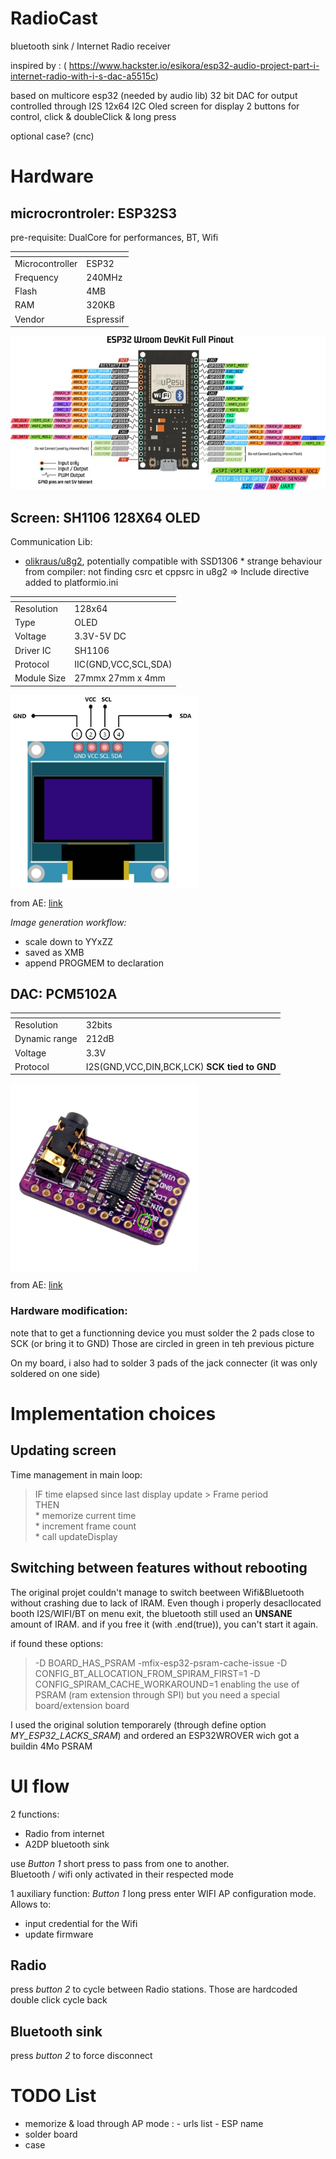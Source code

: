 # RadioCast
bluetooth sink / Internet Radio receiver

inspired by : ( https://www.hackster.io/esikora/esp32-audio-project-part-i-internet-radio-with-i-s-dac-a5515c)

based on multicore esp32 (needed by audio lib)
32 bit DAC for output controlled through I2S
12x64 I2C Oled screen for display
2 buttons for control, click & doubleClick & long press

optional case? (cnc)

# Hardware

## microcrontroler: ESP32S3
pre-requisite: DualCore for performances, BT, Wifi

| <!-- -->              | <!-- -->      |
| -----------           | -----------   |
| Microcontroller       | ESP32         |
| Frequency             | 240MHz        |
| Flash                 | 4MB           |
| RAM                   | 320KB         |
| Vendor                | Espressif     |

![pinout](./ressources/ESP-WROOM-32-Dev-Module-pinout-2117679404.jpg)

## Screen: SH1106 128X64 OLED
Communication Lib:
-  [olikraus/u8g2](https://github.com/olikraus/u8g2), potentially compatible with SSD1306
        * strange behaviour from compiler: not finding csrc et cppsrc in u8g2 => Include directive added to platformio.ini


| <!-- -->              | <!-- -->              |
| -----------           | -----------           |
| Resolution            | 128x64                |
| Type                  | OLED                  |
| Voltage               | 3.3V-5V DC            |
| Driver IC             | SH1106                |
| Protocol              | IIC(GND,VCC,SCL,SDA)  |
| Module Size           | 27mmx 27mm x 4mm      |

<img align="center" src="ressources/I2C-OLED-Display-Module-Pinout.jpg" width="300">

from AE: [link](https://fr.aliexpress.com/item/1005004355547926.html)

*Image generation workflow:*
- scale down to YYxZZ
- saved as XMB
- append PROGMEM to declaration

## DAC: PCM5102A

| <!-- -->              | <!-- -->              |
| -----------           | -----------           |
| Resolution            | 32bits                |
| Dynamic range         | 212dB                 |
| Voltage               | 3.3V                  |
| Protocol              | I2S(GND,VCC,DIN,BCK,LCK)  **SCK tied to GND** |

<img align="center" src="ressources/DAC.jpg" width="300">

from AE: [link](https://fr.aliexpress.com/item/1005005393398013.html)

### Hardware modification:
note that to get a functionning device you must solder the 2 pads close to SCK (or bring it to GND)
Those are circled in green in teh previous picture

On my board, i also had to solder 3 pads of the jack connecter (it was only soldered on one side)

# Implementation choices

## Updating screen

Time management in main loop:
> IF time elapsed since last display update > Frame period  
> THEN  
>     * memorize current time  
>     * increment frame count  
>     * call updateDisplay  

## Switching between features without rebooting

The original projet  couldn't manage to switch beetween Wifi&Bluetooth without crashing due to lack of IRAM.
Even though i properly desacllocated booth I2S/WIFI/BT on menu exit, the bluetooth still used an **UNSANE** amount of IRAM.
and if you free it (with .end(true)), you can't start it again.

if found these options:
>-D BOARD_HAS_PSRAM
>-mfix-esp32-psram-cache-issue
>-D CONFIG_BT_ALLOCATION_FROM_SPIRAM_FIRST=1
>-D CONFIG_SPIRAM_CACHE_WORKAROUND=1
enabling the use of PSRAM (ram extension through SPI) but you need a special board/extension board

I used the original solution temporarely (through define option *MY_ESP32_LACKS_SRAM*) and ordered an ESP32WROVER wich got a buildin 4Mo PSRAM



# UI flow

2 functions: 
- Radio from internet
- A2DP bluetooth sink

use *Button 1* short press to pass from one to another.  
Bluetooth / wifi only activated in their respected mode  
  
1 auxiliary function: *Button 1* long press enter WIFI AP configuration mode. Allows to:
- input credential for the Wifi
- update firmware

## Radio

press *button 2* to cycle between Radio stations. Those are hardcoded
double click cycle back

## Bluetooth sink

press *button 2* to force disconnect



# TODO List
* memorize & load through AP mode :
        - urls list
        - ESP name
* solder board
* case